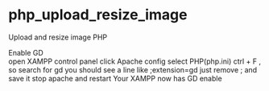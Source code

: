 # php_upload_resize_image
Upload and resize image PHP

Enable GD<br>
open XAMPP control panel
click Apache config select PHP(php.ini)
ctrl + F , so search for gd
you should see a line like ;extension=gd
just remove ; and save it
stop apache and restart
Your XAMPP now has GD enable
